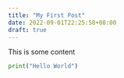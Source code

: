 ```yaml
---
title: "My First Post"
date: 2022-09-01T22:25:58+08:00
draft: true
---
```


This is some content

```python
print("Hello World")
```
